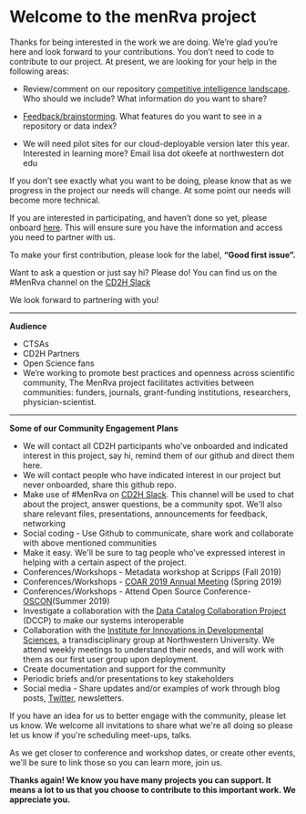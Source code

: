# Welcome to the menRva project #
Thanks for being interested in the work we are doing. We’re glad you’re here and look forward to your contributions. You don’t need to code to contribute to our project. At present, we are looking for your help in the following areas:

* Review/comment on our repository [competitive intelligence landscape](https://github.com/data2health/menRva/issues/77). Who should we include? What information do you want to share? 

* [Feedback/brainstorming](https://github.com/data2health/menRva/issues/76). What features do you want to see in a repository or data index?

* We will need pilot sites for our cloud-deployable version later this year. Interested in learning more? Email lisa dot okeefe at northwestern dot edu

If you don’t see exactly what you want to be doing, please know that as we progress in the project our needs will change. At some point our needs will become more technical.  

If you are interested in participating, and haven’t done so yet, please onboard 
[here](http://bit.ly/cd2h-onboarding-form). This will ensure sure you have the information and access you need to partner with us. 

To make your first contribution, please look for the label, **“Good first issue”.**

Want to ask a question or just say hi? Please do! You can find us on the #MenRva channel on the [CD2H Slack](https://cd2h.slack.com/messages)

We look forward to partnering with you!

_____________
**Audience**
* CTSAs
* CD2H Partners
* Open Science fans
* We’re working to promote best practices and openness across scientific community, The MenRva project facilitates activities between communities: funders, journals, grant-funding institutions, researchers, physician-scientist.

______________
**Some of our Community Engagement Plans**

* We will contact all CD2H participants who’ve onboarded and indicated interest in this project, say hi, remind them of our github and direct them here. 
* We will contact people who have indicated interest in our project but never onboarded, share this github repo. 
* Make use of #MenRva on [CD2H Slack](https://cd2h.slack.com/messages). This channel will be used to chat about the project, answer questions, be a community spot. We'll also share relevant files, presentations, announcements for feedback, networking 
* Social coding - Use Github to communicate, share work and collaborate with above mentioned communities
* Make it easy. We'll be sure to tag people who’ve expressed interest in helping with a certain aspect of the project. 
* Conferences/Workshops  - Metadata workshop at Scripps (Fall 2019)
* Conferences/Workshops  - [COAR 2019 Annual Meeting](https://www.coar-repositories.org/community/events/coar-annual-meeting-2019/) (Spring 2019)
* Conferences/Workshops - Attend Open Source Conference-[OSCON](https://conferences.oreilly.com/oscon/oscon-or)(Summer 2019)
* Investigate a collaboration with the [Data Catalog Collaboration Project](https://www.datacatalogcollaborationproject.org/)  (DCCP) to make our systems interoperable
* Collaboration with the [Institute for Innovations in Developmental Sciences](https://devsci.northwestern.edu/), a transdisciplinary group at Northwestern University. We attend weekly meetings to understand their needs, and will work with them as our first user group upon deployment. 
* Create documentation and support for the community
* Periodic briefs and/or presentations to key stakeholders
* Social media  - Share updates and/or examples of work through blog posts, [Twitter](https://www.twitter.com/data2health), newsletters. 

If you have an idea for us to better engage with the community, please let us know. We welcome all invitations to share what we're all doing so please let us know if you're scheduling meet-ups, talks. 

As we get closer to conference and workshop dates, or create other events, we'll be sure to link those so you can learn more, join us. 

**Thanks again! We know you have many projects you can support. It means a lot to us that you choose to contribute to this important work. We appreciate you.** 


